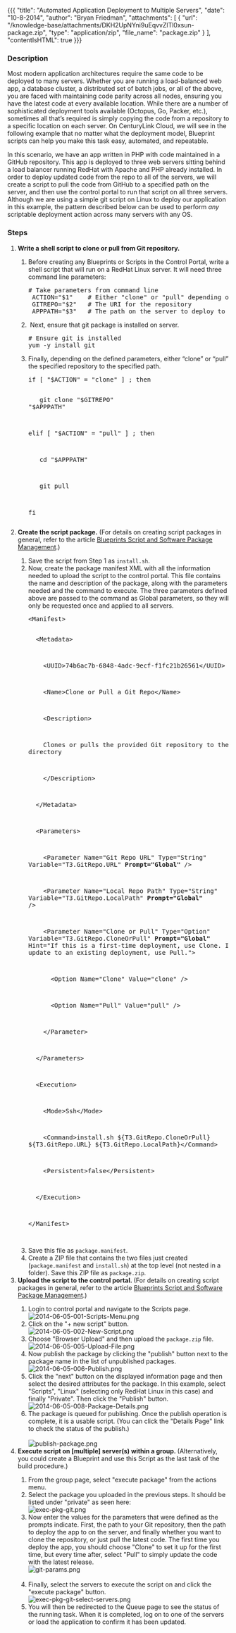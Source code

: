 {{{
  "title": "Automated Application Deployment to Multiple Servers",
  "date": "10-8-2014",
  "author": "Bryan Friedman",
  "attachments": [
    {
      "url": "/knowledge-base/attachments/DKH2UpNYni9uEqvvZlTl0xsun-package.zip",
      "type": "application/zip",
      "file_name": "package.zip"
    }
  ],
  "contentIsHTML": true
}}}

<h3>Description</h3>
<p>Most modern application architectures require the same code to be deployed to many servers. Whether you are running a load-balanced web app, a database cluster, a distributed set of batch jobs, or all of the above, you are faced with maintaining code
  parity across all nodes, ensuring you have the latest code at every available location. While there are a number of sophisticated deployment tools available (Octopus, Go, Packer, etc.), sometimes all that’s required is simply copying the code from a
  repository to a specific location on each server. On CenturyLink Cloud, we will see in the following example that no matter what the deployment model, Blueprint scripts can help you make this task easy, automated, and repeatable.</p>
<p>In this scenario, we have an app written in PHP with code maintained in a GitHub repository. This app is deployed to three web servers sitting behind a load balancer running RedHat with Apache and PHP already installed. In order to deploy updated code
  from the repo to all of the servers, we will create a script to pull the code from GitHub to a specified path on the server, and then use the control portal to run that script on all three servers. Although we are using a simple git script on Linux
  to deploy our application in this example, the pattern described below can be used to perform <em>any</em> scriptable deployment action across many servers with any OS.</p>
<h3>Steps</h3>
<ol>
  <li><strong><strong>Write a shell&nbsp;</strong></strong><strong>script to clone or pull from Git repository.</strong>
  </li>
  <ol>
    <li>Before creating any Blueprints or Scripts in the Control Portal, write a shell script that will run on a RedHat Linux server. It will need three command line parameters:
      <br />
      <pre># Take parameters from command line<br /> ACTION="$1"    # Either "clone" or "pull" depending on first time deployment or update<br /> GITREPO="$2"   # The URI for the repository<br /> APPPATH="$3"   # The path on the server to deploy to</pre>
    </li>
    <li>&nbsp;Next, ensure that git package is installed on server.
      <br />
      <pre># Ensure git is installed<br />yum -y install git</pre>
    </li>
    <li>Finally, depending on the defined parameters, either “clone” or “pull” the specified repository to the specified path.
      <br />
      <pre>if [ "$ACTION" = "clone" ] ; then

&nbsp;&nbsp; git clone "$GITREPO" "$APPPATH"

elif [ "$ACTION" = "pull" ] ; then

&nbsp;&nbsp; cd "$APPPATH"

&nbsp;&nbsp; git pull

fi</pre>
    </li>
  </ol>
  <li><strong>Create&nbsp;the script package.</strong>&nbsp;(For details on creating script packages in general, refer to the article&nbsp;<a href="https://t3n.zendesk.com/entries/20348448-Blueprints-Script-and-Software-Package-Management" target="_blank">Blueprints Script and Software Package Management</a>.)</li>
  <ol>
    <li>Save the script from Step 1 as&nbsp;<code>install.sh</code>.</li>
    <li>Now, create the package manifest XML with all the information needed to upload the script to the control portal. This file contains the name and description of the package, along with the parameters needed and the command to execute. The three parameters
      defined above are passed to the command as Global parameters, so they will only be requested once and applied to all servers.
      <pre>&lt;Manifest&gt;

&nbsp; &lt;Metadata&gt;

&nbsp;&nbsp;&nbsp; &lt;UUID&gt;74b6ac7b-6848-4adc-9ecf-f1fc21b26561&lt;/UUID&gt;

&nbsp;&nbsp;&nbsp; &lt;Name&gt;Clone or Pull a Git Repo&lt;/Name&gt;

&nbsp;&nbsp;&nbsp;&nbsp;&lt;Description&gt;

&nbsp;&nbsp;&nbsp;&nbsp;Clones or pulls the provided Git repository to the specified directory

&nbsp;&nbsp;&nbsp;&nbsp;&lt;/Description&gt;

&nbsp; &lt;/Metadata&gt;

&nbsp; &lt;Parameters&gt;

&nbsp;&nbsp;&nbsp; &lt;Parameter Name="Git Repo URL" Type="String" Variable="T3.GitRepo.URL" <strong>Prompt="Global"</strong> /&gt;

&nbsp;&nbsp;&nbsp; &lt;Parameter Name="Local Repo Path" Type="String" Variable="T3.GitRepo.LocalPath" <strong>Prompt="Global"</strong> /&gt;&nbsp;&nbsp;&nbsp;

&nbsp;&nbsp;&nbsp; &lt;Parameter Name="Clone or Pull" Type="Option" Variable="T3.GitRepo.CloneOrPull" <strong>Prompt="Global"</strong> Hint="If this is a first-time deployment, use Clone. If this is an update to an existing deployment, use Pull."&gt;

&nbsp;&nbsp;&nbsp;&nbsp;&nbsp; &lt;Option Name="Clone" Value="clone" /&gt;

&nbsp;&nbsp;&nbsp;&nbsp;&nbsp; &lt;Option Name="Pull" Value="pull" /&gt;

&nbsp;&nbsp;&nbsp; &lt;/Parameter&gt;

&nbsp; &lt;/Parameters&gt;

&nbsp; &lt;Execution&gt;

&nbsp;&nbsp;&nbsp; &lt;Mode&gt;Ssh&lt;/Mode&gt;

&nbsp;&nbsp;&nbsp;&nbsp;&lt;Command&gt;install.sh ${T3.GitRepo.CloneOrPull} ${T3.GitRepo.URL} ${T3.GitRepo.LocalPath}&lt;/Command&gt;

&nbsp;&nbsp;&nbsp;&nbsp;&lt;Persistent&gt;false&lt;/Persistent&gt;

&nbsp; &lt;/Execution&gt;

&lt;/Manifest&gt;

</pre>
    </li>
    <li>Save this file as&nbsp;<code>package.manifest</code>.</li>
    <li>Create a ZIP file that contains the two files just created (<code>package.manifest</code>&nbsp;and&nbsp;<code>install.sh</code>) at the top level (not nested in a folder). Save this ZIP file as&nbsp;<code>package.zip</code>.</li>
  </ol>
  <li><strong>Upload the script to the control portal.&nbsp;</strong>(For details on creating script packages in general, refer to the article&nbsp;<a href="https://t3n.zendesk.com/entries/20348448-Blueprints-Script-and-Software-Package-Management" target="_blank">Blueprints Script and Software Package Management</a>.)</li>
  <ol>
    <li>Login to control portal and navigate to the Scripts page.
      <br /><img src="https://t3n.zendesk.com/attachments/token/FdNoAQoOZ8F0MMe6bf6hqhrmr/?name=2014-06-05-001-Scripts-Menu.png" alt="2014-06-05-001-Scripts-Menu.png" />
    </li>
    <li>Click on the "+ new script" button.
      <br /><img src="https://t3n.zendesk.com/attachments/token/Y64qwR01Xv7WFOyVOMdCNwnod/?name=2014-06-05-002-New-Script.png" alt="2014-06-05-002-New-Script.png" />
    </li>
    <li>Choose "Browser Upload" and then upload the&nbsp;<code>package.zip</code>&nbsp;file.
      <br /><img src="https://t3n.zendesk.com/attachments/token/9F4xt630rGFEPQaAt61PN6zM2/?name=2014-06-05-005-Upload-File.png" alt="2014-06-05-005-Upload-File.png" />
    </li>
    <li>Now publish the package by clicking the "publish" button next to the package name in the list of unpublished packages.
      <br /><img src="https://t3n.zendesk.com/attachments/token/eqjQciIOagcTeYTrw82IXZn9N/?name=2014-06-05-006-Publish.png" alt="2014-06-05-006-Publish.png" />
    </li>
    <li>Click the "next" button on the displayed information page and then select the desired attributes for the package. In this example, select "Scripts", "Linux" (selecting only RedHat Linux in this case) and finally "Private". Then click the "Publish"
      button.
      <br /><img src="https://t3n.zendesk.com/attachments/token/LsKG9gAFve8hsUfNSAcS2fHhK/?name=2014-06-05-008-Package-Details.png" alt="2014-06-05-008-Package-Details.png" />
    </li>
    <li>The package is queued for publishing. Once the publish operation is complete, it is a usable script. (You can click the "Details Page" link to check the status of the publish.)
      <br />
      <br /><img src="https://t3n.zendesk.com/attachments/token/Wy0E9TQJOsgvdZXHssqrXNDyT/?name=publish-package.png" alt="publish-package.png" />
    </li>
  </ol>
  <li><strong>Execute script on [multiple] server(s) within a group.&nbsp;</strong>(Alternatively, you could create a Blueprint and use this Script as the last task of the build procedure.)</li>
  <ol>
    <li>From the group page, select "execute package" from the actions menu.</li>
    <li>Select the package you uploaded in the previous steps. It should be listed under "private" as seen here:
      <br /><img src="https://t3n.zendesk.com/attachments/token/HsSASDPnqZON0ISMXzpmHzyTd/?name=exec-pkg-git.png" alt="exec-pkg-git.png" />
    </li>
    <li>Now enter the values for the parameters that were defined as the prompts indicate. First, the path to your Git repository, then the path to deploy the app to on the server, and finally whether you want to clone the repository, or just pull the latest
      code. The first time you deploy the app, you should choose "Clone" to set it up for the first time, but every time after, select "Pull" to simply update the code with the latest release.&nbsp;
      <br /><img src="https://t3n.zendesk.com/attachments/token/yjeDc4RKO7exyaR72dXmSISqS/?name=git-params.png" alt="git-params.png" />
      <br />
      <br />
    </li>
    <li>Finally, select the servers to execute the script on and click the "execute package" button.
      <br /><img src="https://t3n.zendesk.com/attachments/token/MWZg8wbouYF7j8r2nldz4Ywt6/?name=exec-pkg-git-select-servers.png" alt="exec-pkg-git-select-servers.png" />
    </li>
    <li>You will then be redirected to the Queue page to see the status of the running task. When it is completed, log on to one of the servers or load the application to confirm it has been updated.</li>
  </ol>
</ol>